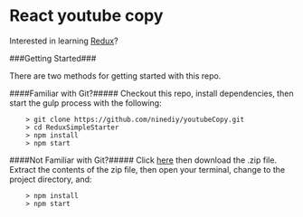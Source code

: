 # React youtube copy

Interested in learning [Redux](https://www.udemy.com/react-redux/)?

###Getting Started###

There are two methods for getting started with this repo.

####Familiar with Git?#####
Checkout this repo, install dependencies, then start the gulp process with the following:

```
	> git clone https://github.com/ninediy/youtubeCopy.git
	> cd ReduxSimpleStarter
	> npm install
	> npm start
```

####Not Familiar with Git?#####
Click [here](https://github.com/ninediy/youtubeCopy/archive/master.zip) then download the .zip file.  Extract the contents of the zip file, then open your terminal, change to the project directory, and:

```
	> npm install
	> npm start
```
